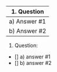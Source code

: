 | 1. Question | 
| --- |
| a) Answer #1 |
| b) Answer #2 |


1. Question:
- [] a) answer #1
- [] b) answer #2
